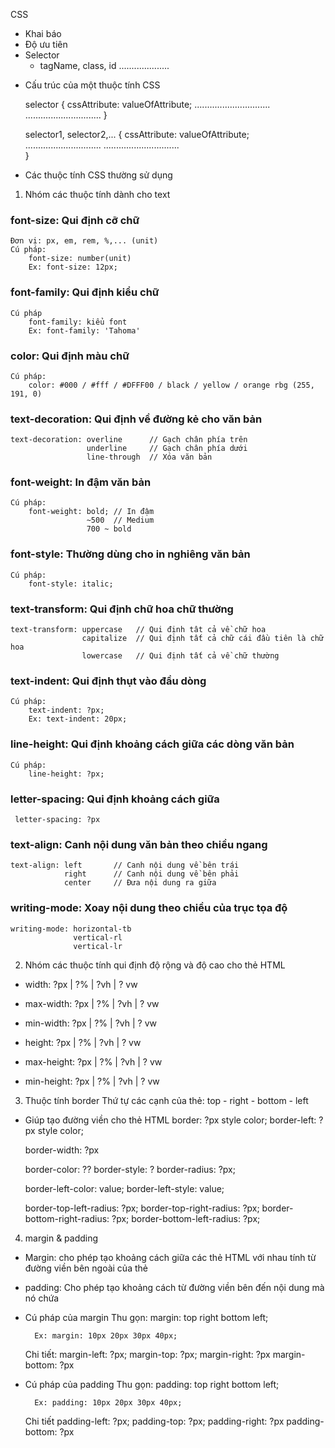 CSS
- Khai báo
- Độ ưu tiên
- Selector
    + tagName, class, id
    ....................


* Cấu trúc của một thuộc tính CSS

    selector {
        cssAttribute: valueOfAttribute;
        ..............................
        ..............................
    }

    selector1, selector2,... {
        cssAttribute: valueOfAttribute;
        ..............................
        ..............................   
    }

* Các thuộc tính CSS thường sử dụng

1. Nhóm các thuộc tính dành cho text

### font-size: Qui định cỡ chữ

    Đơn vị: px, em, rem, %,... (unit)
    Cú pháp:
        font-size: number(unit)
        Ex: font-size: 12px;

### font-family: Qui định kiểu chữ
    Cú pháp
        font-family: kiểu font
        Ex: font-family: 'Tahoma'

### color: Qui định màu chữ
    Cú pháp:
        color: #000 / #fff / #DFFF00 / black / yellow / orange rbg (255, 191, 0)

### text-decoration: Qui định về đường kẻ cho văn bản
    text-decoration: overline      // Gạch chân phía trên
                     underline     // Gạch chân phía dưới
                     line-through  // Xóa văn bản

### font-weight: In đậm văn bản
    Cú pháp: 
        font-weight: bold; // In đậm
                     ~500  // Medium
                     700 ~ bold

### font-style: Thường dùng cho in nghiêng văn bản
    Cú pháp:
        font-style: italic;

### text-transform: Qui định chữ hoa chữ thường
    text-transform: uppercase   // Qui định tât cả về chữ hoa
                    capitalize  // Qui định tất cả chữ cái đầu tiên là chữ hoa
                    lowercase   // Qui định tất cả về chữ thường

### text-indent: Qui định thụt vào đầu dòng
    Cú pháp:
        text-indent: ?px;
        Ex: text-indent: 20px;

### line-height: Qui định khoảng cách giữa các dòng văn bản
    Cú pháp:
        line-height: ?px;

### letter-spacing: Qui định khoảng cách giữa

     letter-spacing: ?px

### text-align: Canh nội dung văn bản theo chiều ngang
    text-align: left       // Canh nội dung về bên trái
                right      // Canh nội dung về bên phải
                center     // Đưa nội dung ra giữa

### writing-mode: Xoay nội dung theo chiều của trục tọa độ
    
    writing-mode: horizontal-tb
                  vertical-rl
                  vertical-lr

2. Nhóm các thuộc tính qui định độ rộng và độ cao cho thẻ HTML

- width: ?px | ?% | ?vh | ? vw
- max-width: ?px | ?% | ?vh | ? vw
- min-width: ?px | ?% | ?vh | ? vw

- height: ?px | ?% | ?vh | ? vw
- max-height: ?px | ?% | ?vh | ? vw
- min-height: ?px | ?% | ?vh | ? vw

3. Thuộc tính border
Thứ tự các cạnh của thẻ: top - right - bottom - left

- Giúp tạo đường viền cho thẻ HTML
    border: ?px style color;
    border-left: ?px style color;

    border-width: ?px

    border-color: ??
    border-style: ?
    border-radius: ?px;

    border-left-color: value;
    border-left-style: value;

    border-top-left-radius: ?px;
    border-top-right-radius: ?px;
    border-bottom-right-radius: ?px;
    border-bottom-left-radius: ?px;

4. margin & padding
- Margin: cho phép tạo khoảng cách giữa các thẻ HTML với nhau tính từ đường viền bên ngoài của thẻ

- padding: Cho phép tạo khoảng cách từ đường viền bên đến nội dung mà nó chứa

* Cú pháp của margin
    Thu gọn:
        margin: top right bottom left;

        Ex: margin: 10px 20px 30px 40px;

    Chi tiết: 
        margin-left: ?px;
        margin-top: ?px;
        margin-right: ?px
        margin-bottom: ?px

* Cú pháp của padding
    Thu gọn:
        padding: top right bottom left;

        Ex: padding: 10px 20px 30px 40px;

    Chi tiết
        padding-left: ?px;
        padding-top: ?px;
        padding-right: ?px
        padding-bottom: ?px
